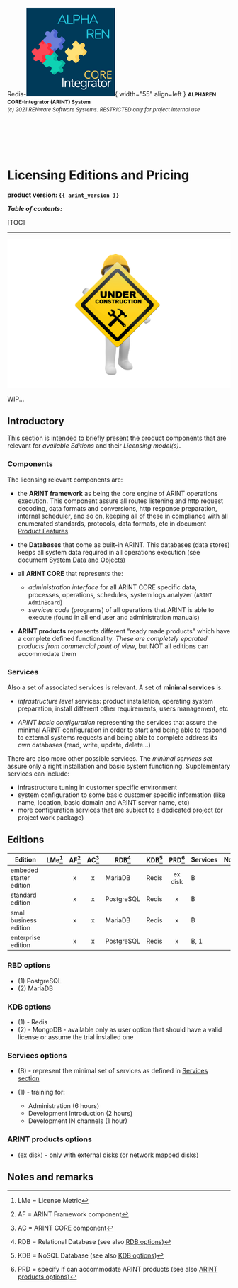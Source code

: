 Redis-![arint_logo](../pictures/arint_logo.png){ width="55" align=left }
<small markdown>**ALPHAREN CORE-Integrator (ARINT) System**<br>
*(c) 2021 RENware Software Systems. RESTRICTED only for project internal use*
</small><br><br><br><br><br><br>


# Licensing Editions and Pricing

**product version: `{{ arint_version }}`**


***Table of contents:***

[TOC]

***


![wip page](../pictures/under_maintenance.png)

WIP...


## Introductory

This section is intended to briefly present the product components that are relevant for *available Editions* and their *Licensing model(s)*.

### Components

The licensing relevant components are:

* the **ARINT framework** as being the core engine of ARINT operations execution. This component assure all routes listening and http request decoding, data formats and conversions, http response preparation, internal scheduler, and so on, keeping all of these in compliance with all enumerated standards, protocols, data formats, etc in document [Product Features](./810.46-Product_Features.md)

* the **Databases** that come as built-in ARINT. This databases (data stores) keeps all system data required in all operations execution (see document [System Data and Objects](./810.03-System_Data_and_Objects.md))

* all **ARINT CORE** that represents the:
    * *administration interface* for all ARINT CORE specific data, processes, operations, schedules, system logs analyzer (`ARINT AdminBoard`)
    * *services code* (programs) of all operations that ARINT is able to execute (found in all end user and administration manuals)

* **ARINT products** represents different "ready made products" which have a complete defined functionality. *These are completely eparated products from commercial point of view*, but NOT all editions can accommodate them


### Services

Also a set of associated services is relevant. A set of **minimal services** is:

* *infrastructure level* services: product installation, operating system preparation, install different other requirements, users management, etc

* *ARINT basic configuration* representing the services that assure the minimal ARINT configuration in order to start and being able to respond to ezternal systems requests and being able to complete address its own databases (read, write, update, delete...)

There are also more other possible services. The *minimal services set* assure only a right installation and basic system functioning. Supplementary services can include:

* infrastructure tuning in customer specific environment
* system configuration to some basic customer specific information (like name, location, basic domain and ARINT server name, etc)
* more configuration services that are subject to a dedicated project (or project work package)





## Editions



| Edition                | LMe[^1] | AF[^2] | AC[^3] | RDB[^4]    | KDB[^5] | PRD[^6] | Services | Notes |
| ----------------------- | ------- | :----: | :----: | ---------- | ------- | :-----: | -------- | ----- |
| embeded starter edition |         |   x    |   x    | MariaDB    | Redis   | ex disk | B        |       |
| standard edition        |         |   x    |   x    | PostgreSQL | Redis   |    x    | B        |       |
| small business edition  |         |   x    |   x    | MariaDB    | Redis   |    x    | B       |       |
| enterprise edition      |         |   x    |   x    | PostgreSQL | Redis   |    x    | B, 1    |       |


### RBD options

* (1) PostgreSQL
* (2) MariaDB


### KDB options

* (1) - Redis
* (2) - MongoDB - available only as user option that should have a valid license or assume the trial installed one


### Services options

* (B) - represent the minimal set of services as defined in [Services section](#services)
* (1) - training for:

    * Administration (6 hours)
    * Development Introduction (2 hours)
    * Development IN channels (1 hour)


### ARINT products options

* (ex disk) - only with external disks (or network mapped disks)










## Notes and remarks

[^1]: LMe = License Metric
[^2]: AF = ARINT Framework component
[^3]: AC = ARINT CORE component
[^4]: RDB = Relational Database (see also [RDB options](#rbd-options))
[^5]: KDB = NoSQL Database (see also [KDB options](#kdb-options))
[^6]: PRD = specify if can accommodate ARINT products (see also [ARINT products options](#arint-products-options))



